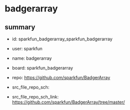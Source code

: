 # badgerarray
 
## summary 
* id: sparkfun_badgerarray_sparkfun_badgerarray
* user: sparkfun
* name: badgerarray
* board: sparkfun_badgerarray
* repo: https://github.com/sparkfun/BadgerArray



* src_file_repo_sch: 
* src_file_repo_sch_link: https://github.com/sparkfun/BadgerArray/tree/master/







